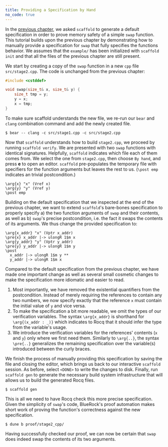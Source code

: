 ```yaml
---
title: Providing a Specification by Hand
no_code: true
---
```


In the [previous chapter](default-specs.md), we asked
`scaffold` to generate a default specification in order to prove memory safety
of a simple `swap` function. This tutorial builds upon the previous chapter by
demonstrating how to manually provide a specification for `swap` that fully
specifies the functions behavior. We assumes that the `example/` has been
initialized with `scaffold init` and that all the files of the previous chapter
are still present.

We start by creating a copy of the `swap` function in a new `cpp` file
`src/stage2.cpp`. The code is unchanged from the previous chapter:

```cpp
#include <cstddef>

void swap(size_t& x, size_t& y) {
    size_t tmp = y;
    y = x;
    x = tmp;
}
```

To make sure scaffold understands the new file, we re-run our `bear` and `clang` combination command and add the newly created file.

```shell
$ bear -- clang -c src/stage1.cpp -c src/stage2.cpp
```

Now that `scaffold` understands how to build `stage2.cpp`, we proceed by running
`scaffold verify`. We are presented with two `swap` functions with identical
signatures. Helpfully, `scaffold` indicates which file each of them comes from. We select
the one from `stage2.cpp`, then choose `By hand`, and press **e** to open an
editor. `scaffold` pre-populates the temporary file with specifiers for the
function arguments but leaves the rest to us. (`\post emp` indicates an trivial
postcondition.)

```coq
\arg{x} "x" (Vref x)
\arg{y} "y" (Vref y)
\post emp
```

Building on the default specification that we inspected at the end of the
previous chapter, we want to extend `scaffold`'s bare-bones specification to
properly specify a) the two function arguments of `swap` and their contents, as
well as b) `swap`'s precise postcondition, i.e. the fact it swaps the contents
of its arguments. We thus change the provided specification to:

```coq
\arg{x_addr} "x" (Vptr x_addr)
\pre{x} x_addr |-> ulongR 1$m x 
\arg{y_addr} "y" (Vptr y_addr)
\pre{y} y_addr |-> ulongR 1$m y 
\post 
  x_addr |-> ulongR 1$m y **
  y_addr |-> ulongR 1$m x
```

Compared to the default specification from the previous chapter, we have made
one important change as well as several small cosmetic changes to make the
specification more idiomatic and easier to read.
1. Most importantly, we have removed the existential quantifiers from the
   postcondition. Instead of merely requiring the references to contain any two
   numbers, we now specify exactly that the reference `x` must contain the
   initial value of `y` and vice versa.
2. To make the specification a bit more readable, we omit the types of our
   verification variables. The syntax `\arg{x_addr}` is shorthand for
   `\arg{(x_addr : _)}` which indicates to Rocq that it should infer the type
   from the variable's usage.
4. We introduce the verification variables for the references' contents (`x` and
   `y`) only where we first need them. Similarly to `\arg{..}`, the syntax
   `\pre{..}` generalizes the remaining specification over the variable(s)
   introduced between the curly braces.


We finish the process of manually providing this specification by saving the
file and closing the editor, which brings us back to our interactive `scaffold`
session. As before, select `<DONE>` to write the changes to disk. Finally, run
`scaffold gen` to generate the necessary build system infrastructure that will
allows us to build the generated Rocq files.

```shell
$ scaffold gen
```

This is all we need to have Rocq check this more precise specification. Given
the simplicity of `swap`'s code, BlueRock's proof automation makes short work of
proving the function's correctness against the new specification.

```shell
$ dune b proof/stage2_cpp/
```

Having successfully checked our proof, we can now be certain that `swap` does
indeed swap the contents of its two arguments.
